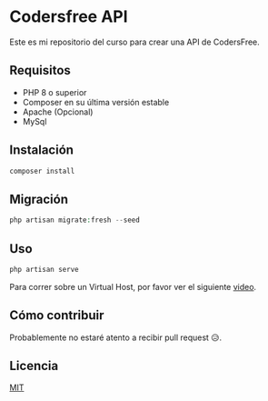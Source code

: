# Codersfree API

Este es mi repositorio del curso para crear una API de CodersFree.

## Requisitos

* PHP 8 o superior
* Composer en su última versión estable
* Apache (Opcional)
* MySql

## Instalación

```php
composer install
```

## Migración

```php
php artisan migrate:fresh --seed
```

## Uso

```php
php artisan serve
```

Para correr sobre un Virtual Host, por favor ver el siguiente [video](https://www.youtube.com/watch?v=HzygRlPmYQc).

## Cómo contribuir

Probablemente no estaré atento a recibir pull request 😥.

## Licencia

[MIT](https://choosealicense.com/licenses/mit/)